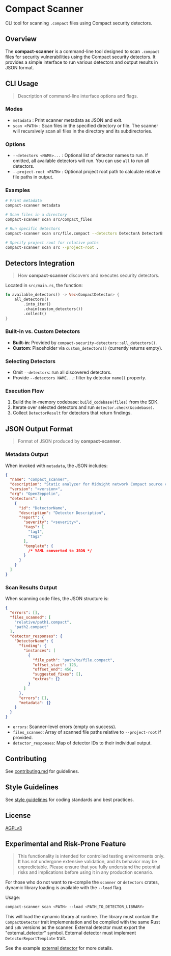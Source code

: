 # Compact Scanner

CLI tool for scanning `.compact` files using Compact security detectors.

## Overview

The **compact-scanner** is a command-line tool designed to scan `.compact` files for security vulnerabilities using the
Compact security detectors. It provides a simple interface to run various detectors and output results in JSON format.

## CLI Usage

> Description of command-line interface options and flags.

### Modes

- `metadata` : Print scanner metadata as JSON and exit.
- `scan <PATH>` : Scan files in the specified directory or file. The scanner will recursively scan all files in the
  directory and its subdirectories.

### Options

- `--detectors <NAME>...` : Optional list of detector names to run. If omitted, all available detectors will run. You
  can use `all` to run all detectors.
- `--project-root <PATH>` : Optional project root path to calculate relative file paths in output.

### Examples

```bash
# Print metadata
compact-scanner metadata

# Scan files in a directory
compact-scanner scan src/compact_files

# Run specific detectors
compact-scanner scan src/file.compact --detectors DetectorA DetectorB

# Specify project root for relative paths
compact-scanner scan src --project-root .
```

## Detectors Integration

> How **compact-scanner** discovers and executes security detectors.

Located in `src/main.rs`, the function:

```rust
fn available_detectors() -> Vec<CompactDetector> {
    all_detectors()
        .into_iter()
        .chain(custom_detectors())
        .collect()
}
```

### Built-in vs. Custom Detectors

- **Built-in**: Provided by `compact-security-detectors::all_detectors()`.
- **Custom**: Placeholder via `custom_detectors()` (currently returns empty).

### Selecting Detectors

- Omit `--detectors`: run all discovered detectors.
- Provide `--detectors NAME...`: filter by detector `name()` property.

### Execution Flow

1. Build the in-memory codebase: `build_codebase(files)` from the SDK.
2. Iterate over selected detectors and run `detector.check(&codebase)`.
3. Collect `DetectorResult` for detectors that return findings.

## JSON Output Format

> Format of JSON produced by **compact-scanner**.

### Metadata Output

When invoked with `metadata`, the JSON includes:

```json
{
  "name": "compact_scanner",
  "description": "Static analyzer for Midnight network Compact source code files",
  "version": "<version>",
  "org": "OpenZeppelin",
  "detectors": [
    {
      "id": "DetectorName",
      "description": "Detector Description",
      "report": {
        "severity": "<severity>",
        "tags": [
          "tag1",
          "tag2"
        ],
        "template": {
          /* YAML converted to JSON */
        }
      }
    }
  ]
}
```

### Scan Results Output

When scanning code files, the JSON structure is:

```json
{
  "errors": [],
  "files_scanned": [
    "relative/path1.compact",
    "path2.compact"
  ],
  "detector_responses": {
    "DetectorName": {
      "finding": {
        "instances": [
          {
            "file_path": "path/to/file.compact",
            "offset_start": 123,
            "offset_end": 456,
            "suggested_fixes": [],
            "extras": {}
          }
        ]
      },
      "errors": [],
      "metadata": {}
    }
  }
}
```

- `errors`: Scanner-level errors (empty on success).
- `files_scanned`: Array of scanned file paths relative to `--project-root` if provided.
- `detector_responses`: Map of detector IDs to their individual output.

## Contributing

See [contributing.md](../contributing.md) for guidelines.

## Style Guidelines

See [style guidelines](../style_guidelines.md) for coding standards and best practices.

## License

[AGPLv3](../LICENSE)

## Experimental and Risk-Prone Feature

> This functionality is intended for controlled testing environments only. It has not undergone extensive validation,
> and its behavior may be unpredictable. Please ensure that you fully understand the potential risks and implications
> before using it in any production scenario.


For those who do not want to re-compile the `scanner` or `detectors` crates, dynamic library loading is available
with the `--load` flag.

Usage:

```bash
compact-scanner scan <PATH> --load <PATH_TO_DETECTOR_LIBRARY>
```

This will load the dynamic library at runtime. The library must contain the `CompactDetector` trait implementation and
be compiled with the same Rust and `sdk` versions as the scanner.
External detector must export the "external_detector" symbol.
External detector must implement `DetectorReportTemplate` trait.

See the example [external detector](../examples/external-detector/src/lib.rs) for more details.
